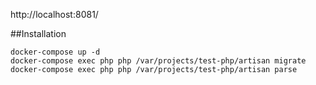 http://localhost:8081/

##Installation

```
docker-compose up -d
docker-compose exec php php /var/projects/test-php/artisan migrate
docker-compose exec php php /var/projects/test-php/artisan parse
```
